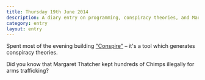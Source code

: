```yaml
---
title: Thursday 19th June 2014
description: A diary entry on programming, conspiracy theories, and Margaret Thatcher's Chimp army
category: entry
layout: entry
---
```


Spent most of the evening building ["Conspire"](https://github.com/rowanmanning/conspire) – it's a tool which generates conspiracy theories.

Did you know that Margaret Thatcher kept hundreds of Chimps illegally for arms trafficking?
